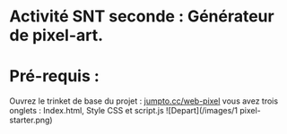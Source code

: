 # Activité SNT seconde : Générateur de pixel-art.
# Pré-requis :
Ouvrez le trinket de base du projet : [jumpto.cc/web-pixel](jumpto.cc/web-pixel)
vous avez trois onglets : Index.html, Style CSS et script.js
![Depart](/images/1 pixel-starter.png)
